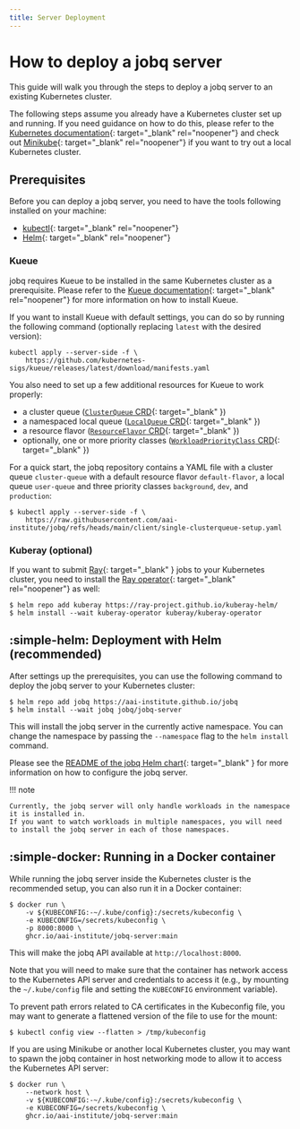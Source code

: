 ```yaml
---
title: Server Deployment
---
```


# How to deploy a jobq server

This guide will walk you through the steps to deploy a jobq server to an existing Kubernetes cluster.

The following steps assume you already have a Kubernetes cluster set up and running.
If you need guidance on how to do this, please refer to the [Kubernetes documentation](https://kubernetes.io/docs/setup/){: target="\_blank" rel="noopener"} and check out [Minikube](https://minikube.sigs.k8s.io/docs/){: target="\_blank" rel="noopener"} if you want to try out a local Kubernetes cluster.

## Prerequisites

Before you can deploy a jobq server, you need to have the tools following installed on your machine:

-   [kubectl](https://kubernetes.io/docs/tasks/tools/){: target="\_blank" rel="noopener"}
-   [Helm](https://helm.sh/){: target="\_blank" rel="noopener"}

### Kueue

jobq requires Kueue to be installed in the same Kubernetes cluster as a prerequisite. Please refer to the [Kueue documentation](https://kueue.sigs.k8s.io/docs/installation/){: target="\_blank" rel="noopener"} for more information on how to install Kueue.

If you want to install Kueue with default settings, you can do so by running the following command (optionally replacing `latest` with the desired version):

```console
kubectl apply --server-side -f \
    https://github.com/kubernetes-sigs/kueue/releases/latest/download/manifests.yaml
```

You also need to set up a few additional resources for Kueue to work properly:

-   a cluster queue ([`ClusterQueue` CRD](https://kueue.sigs.k8s.io/docs/reference/kueue.v1beta1/#kueue-x-k8s-io-v1beta1-ClusterQueue){: target="\_blank" })
-   a namespaced local queue ([`LocalQueue` CRD](https://kueue.sigs.k8s.io/docs/reference/kueue.v1beta1/#kueue-x-k8s-io-v1beta1-LocalQueue){: target="\_blank" })
-   a resource flavor ([`ResourceFlavor` CRD](https://kueue.sigs.k8s.io/docs/reference/kueue.v1beta1/#kueue-x-k8s-io-v1beta1-ResourceFlavor){: target="\_blank" })
-   optionally, one or more priority classes ([`WorkloadPriorityClass` CRD](https://kueue.sigs.k8s.io/docs/reference/kueue.v1beta1/#kueue-x-k8s-io-v1beta1-WorkloadPriorityClass){: target="\_blank" })

For a quick start, the jobq repository contains a YAML file with a cluster queue `cluster-queue` with a default resource flavor `default-flavor`, a local queue `user-queue` and three priority classes `background`, `dev`, and `production`:

```console
$ kubectl apply --server-side -f \
    https://raw.githubusercontent.com/aai-institute/jobq/refs/heads/main/client/single-clusterqueue-setup.yaml
```

### Kuberay (optional)

If you want to submit [Ray](https://ray.io){: target="\_blank" } jobs to your Kubernetes cluster, you need to install the [Ray operator](https://docs.ray.io/en/latest/cluster/kubernetes/getting-started.html){: target="\_blank" rel="noopener"} as well:

```console
$ helm repo add kuberay https://ray-project.github.io/kuberay-helm/
$ helm install --wait kuberay-operator kuberay/kuberay-operator
```

## :simple-helm: Deployment with Helm (recommended)

After settings up the prerequisites, you can use the following command to deploy the jobq server to your Kubernetes cluster:

```console
$ helm repo add jobq https://aai-institute.github.io/jobq
$ helm install --wait jobq jobq/jobq-server
```

This will install the jobq server in the currently active namespace.
You can change the namespace by passing the `--namespace` flag to the `helm install` command.

Please see the [README of the jobq Helm chart](https://github.com/aai-institute/jobq/tree/main/backend/deploy/jobq-server){: target="\_blank" } for more information on how to configure the jobq server.

!!! note

    Currently, the jobq server will only handle workloads in the namespace it is installed in.
    If you want to watch workloads in multiple namespaces, you will need to install the jobq server in each of those namespaces.

## :simple-docker: Running in a Docker container

While running the jobq server inside the Kubernetes cluster is the recommended setup, you can also run it in a Docker container:

```console
$ docker run \
    -v ${KUBECONFIG:-~/.kube/config}:/secrets/kubeconfig \
    -e KUBECONFIG=/secrets/kubeconfig \
    -p 8000:8000 \
    ghcr.io/aai-institute/jobq-server:main
```

This will make the jobq API available at `http://localhost:8000`.

Note that you will need to make sure that the container has network access to the Kubernetes API server and credentials to access it (e.g., by mounting the `~/.kube/config` file and setting the `KUBECONFIG` environment variable).

To prevent path errors related to CA certificates in the Kubeconfig file, you may want to generate a flattened version of the file to use for the mount:

```console
$ kubectl config view --flatten > /tmp/kubeconfig
```

If you are using Minikube or another local Kubernetes cluster, you may want to spawn the jobq container in host networking mode to allow it to access the Kubernetes API server:

```console
$ docker run \
    --network host \
    -v ${KUBECONFIG:-~/.kube/config}:/secrets/kubeconfig \
    -e KUBECONFIG=/secrets/kubeconfig \
    ghcr.io/aai-institute/jobq-server:main
```
